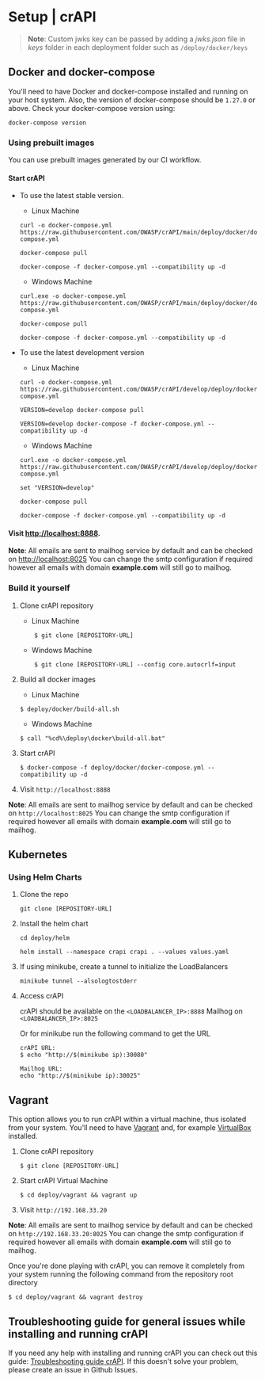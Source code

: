 Setup | crAPI
=============

> **Note**: Custom jwks key can be passed by adding a *jwks.json* file in *keys* folder in each deployment folder such as `/deploy/docker/keys`

## Docker and docker-compose

You'll need to have Docker and docker-compose installed and running on your host system. Also, the version of docker-compose should be `1.27.0` or above. Check your docker-compose version using:
```
docker-compose version
```

### Using prebuilt images
You can use prebuilt images generated by our CI workflow.

#### Start crAPI
- To use the latest stable version.

     - Linux Machine

     ```
     curl -o docker-compose.yml https://raw.githubusercontent.com/OWASP/crAPI/main/deploy/docker/docker-compose.yml

     docker-compose pull

     docker-compose -f docker-compose.yml --compatibility up -d
     ```

     - Windows Machine

     ```
     curl.exe -o docker-compose.yml https://raw.githubusercontent.com/OWASP/crAPI/main/deploy/docker/docker-compose.yml

     docker-compose pull

     docker-compose -f docker-compose.yml --compatibility up -d
     ```

- To use the latest development version

     - Linux Machine

     ```
     curl -o docker-compose.yml https://raw.githubusercontent.com/OWASP/crAPI/develop/deploy/docker/docker-compose.yml

     VERSION=develop docker-compose pull

     VERSION=develop docker-compose -f docker-compose.yml --compatibility up -d
     ```

     - Windows Machine

     ```
     curl.exe -o docker-compose.yml https://raw.githubusercontent.com/OWASP/crAPI/develop/deploy/docker/docker-compose.yml

     set "VERSION=develop"

     docker-compose pull

     docker-compose -f docker-compose.yml --compatibility up -d
     ```

#### Visit [http://localhost:8888](http://localhost:8888).

**Note**: All emails are sent to mailhog service by default and can be checked on
[http://localhost:8025](http://localhost:8025)
You can change the smtp configuration if required however all emails with domain **example.com** will still go to mailhog.

### Build it yourself

1. Clone crAPI repository

   - Linux Machine

   ```
       $ git clone [REPOSITORY-URL]
   ```

   - Windows Machine

   ```
       $ git clone [REPOSITORY-URL] --config core.autocrlf=input
   ```

2. Build all docker images

   - Linux Machine

   ```
   $ deploy/docker/build-all.sh
   ```

   - Windows Machine

   ```
   $ call "%cd%\deploy\docker\build-all.bat"
   ```

3. Start crAPI
   ```
   $ docker-compose -f deploy/docker/docker-compose.yml --compatibility up -d
   ```
4. Visit `http://localhost:8888`

**Note**: All emails are sent to mailhog service by default and can be checked on
`http://localhost:8025`
You can change the smtp configuration if required however all emails with domain **example.com** will still go to mailhog.

## Kubernetes

### Using Helm Charts

1. Clone the repo
    ```
    git clone [REPOSITORY-URL]
    ```

2. Install the helm chart
    ```
    cd deploy/helm

    helm install --namespace crapi crapi . --values values.yaml
    ```
3. If using minikube, create a tunnel to initialize the LoadBalancers
    ```
    minikube tunnel --alsologtostderr
    ```

4. Access crAPI

    crAPI should be available on the `<LOADBALANCER_IP>:8888`
    Mailhog on `<LOADBALANCER_IP>:8025`

    Or for minikube run the following command to get the URL

    ```
    crAPI URL:
    $ echo "http://$(minikube ip):30080"
    ```
    ```
    Mailhog URL:
    echo "http://$(minikube ip):30025"
    ```

## Vagrant

This option allows you to run crAPI within a virtual machine, thus isolated from
your system. You'll need to have [Vagrant] and, for example [VirtualBox]
installed.

1. Clone crAPI repository
    ```
    $ git clone [REPOSITORY-URL]
    ```
2. Start crAPI Virtual Machine
    ```
    $ cd deploy/vagrant && vagrant up
    ```
3. Visit `http://192.168.33.20`


**Note**: All emails are sent to mailhog service by default and can be checked on
`http://192.168.33.20:8025`
You can change the smtp configuration if required however all emails with domain **example.com** will still go to mailhog.

Once you're done playing with crAPI, you can remove it completely from your
system running the following command from the repository root directory

```
$ cd deploy/vagrant && vagrant destroy
```

[Vagrant]: https://www.vagrantup.com/downloads
[VirtualBox]: https://www.virtualbox.org/wiki/Downloads

## Troubleshooting guide for general issues while installing and running crAPI
If you need any help with installing and running crAPI you can check out this guide: [Troubleshooting guide crAPI](https://github.com/OWASP/crAPI/blob/main/docs/troubleshooting.md). If this doesn't solve your problem, please create an issue in Github Issues.
